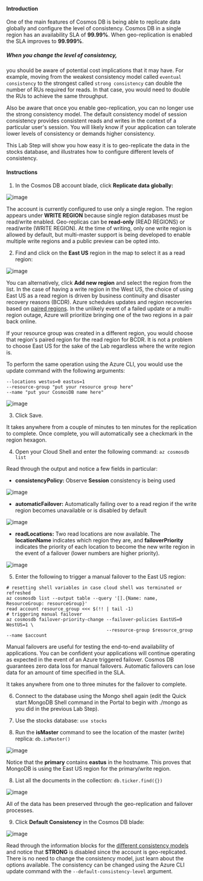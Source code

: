 #### Introduction

One of the main features of Cosmos DB is being able to replicate data globally and configure the level of consistency. 
Cosmos DB in a single region has an availability SLA of **99.99%**. 
When geo-replication is enabled the SLA improves to **99.999%**. 

##### When you change the level of consistency, 
you should be aware of potential cost implications that it may have. 
For example, moving from the weakest consistency model called `eventual consistency` to the strongest called `strong consistency` can double the number of RUs required 
for reads. In that case, you would need to double the RUs to achieve the same throughput. 

Also be aware that once you enable geo-replication, you can no longer use the strong consistency model. 
The default consistency model of session consistency provides consistent reads and writes in the context of a particular user's session. 
You will likely know if your application can tolerate lower levels of consistency or demands higher consistency.

This Lab Step will show you how easy it is to geo-replicate the data in the stocks database, and illustrates how to configure different levels of consistency.

#### Instructions
1. In the Cosmos DB account blade, click **Replicate data globally:**

![image](https://user-images.githubusercontent.com/12064832/189894724-79ee7148-b909-4a7e-a48e-a2541c42a754.png)

 The account is currently configured to use only a single region. The region appears under **WRITE REGION** because single region databases must be read/write enabled. 
 Geo-replicas can be **read-only** (READ REGIONS) or read/write (WRITE REGION). 
 At the time of writing, only one write region is allowed by default, but multi-master support is being developed to enable multiple write regions and a public preview can be opted into.

2. Find and click on the **East US** region in the map to select it as a read region:

![image](https://user-images.githubusercontent.com/12064832/189896458-8d2ce576-dc97-4121-993c-3879ae6e96af.png)

You can alternatively, click **Add new region** and select the region from the list. In the case of having a write region in the West US, the choice of using East US as a read region is driven by business continuity and disaster recovery reasons (BCDR). 
Azure schedules updates and region recoveries based on [paired regions](https://docs.microsoft.com/en-us/azure/availability-zones/cross-region-replication-azure). 
In the unlikely event of a failed update or a multi-region outage, Azure will prioritize bringing one of the two regions in a pair back online.

 If your resource group was created in a different region, you would choose that region's paired region for the read region for BCDR. It is not a problem to choose East US for the sake of the Lab regardless where the write region is.
 
To perform the same operation using the Azure CLI, you would use the update command with the following arguments:
```
--locations westus=0 eastus=1
--resource-group "put your resource group here"
--name "put your CosmosDB name here"
```

![image](https://user-images.githubusercontent.com/12064832/189897767-2035c072-5d3f-4aff-ba89-873a0b1f28e7.png)

3. Click Save. 

It takes anywhere from a couple of minutes to ten minutes for the replication to complete. Once complete, you will automatically see a checkmark in the region hexagon.

4. Open your Cloud Shell and enter the following command: `az cosmosdb list`

Read through the output and notice a few fields in particular:

- **consistencyPolicy:** Observe **Session** consistency is being used

![image](https://user-images.githubusercontent.com/12064832/189898330-a282d082-44eb-4589-824e-db462ca070a2.png)

- **automaticFailover:** Automatically failing over to a read region if the write region becomes unavailable or is disabled by default

![image](https://user-images.githubusercontent.com/12064832/189898405-97c08b8f-e538-4f8e-831a-1666ce0714a2.png)

- **readLocations:** Two read locations are now available. The **locationName** indicates which region they are, and **failoverPriority** indicates the priority 
of each location to become the new write region in the event of a failover (lower numbers are higher priority).

![image](https://user-images.githubusercontent.com/12064832/189898661-483aa943-c43d-49e4-acca-9c5f9235de6d.png)

5. Enter the following to trigger a manual failover to the East US region:

```
# resetting shell variables in case cloud shell was terminated or refreshed
az cosmosdb list --output table --query '[].{Name: name, ResourceGroup: resourceGroup}'
read account resource_group <<< $(!! | tail -1)
# triggering manual failover
az cosmosdb failover-priority-change --failover-policies EastUS=0 WestUS=1 \
                                     --resource-group $resource_group --name $account
```

Manual failovers are useful for testing the end-to-end availability of applications. You can be confident your applications will continue operating as expected in the event of an Azure triggered failover. Cosmos DB guarantees zero data loss for manual failovers. Automatic failovers can lose data for an amount of time specified in the SLA.

It takes anywhere from one to three minutes for the failover to complete.

6. Connect to the database using the Mongo shell again (edit the Quick start MongoDB Shell command in the Portal to begin with ./mongo as you did in the previous Lab Step).

7. Use the stocks database:  `use stocks`
8. Run the **isMaster** command to see the location of the master (write) replica:  `db.isMaster()`

![image](https://user-images.githubusercontent.com/12064832/189900283-f7e7ecdd-8f79-49ae-ae23-993b42d64961.png)

Notice that the **primary** contains **eastus** in the hostname. This proves that MongoDB is using the East US region for the primary/write region.

8. List all the documents in the collection:  `db.ticker.find({})`

![image](https://user-images.githubusercontent.com/12064832/189901472-48b36186-409b-4411-aa53-196ae0c103fd.png)

All of the data has been preserved through the geo-replication and failover processes.

9. Click **Default Consistency** in the Cosmos DB blade:

![image](https://user-images.githubusercontent.com/12064832/189902420-586cae6c-a752-4acb-aa96-781c2d874499.png)

Read through the information blocks for the [different consistency models](https://docs.microsoft.com/en-us/azure/cosmos-db/consistency-levels) and notice that **STRONG** is disabled since the account is geo-replicated. 
There is no need to change the consistency model, just learn about the options available. 
The consistency can be changed using the Azure CLI update command with the `--default-consistency-level` argument.






                                     

